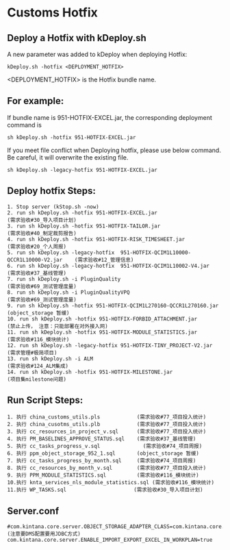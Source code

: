 Customs Hotfix
==========================

## Deploy a Hotfix with kDeploy.sh
A new parameter was added to kDeploy when deploying Hotfix:
    
    kDeploy.sh -hotfix <DEPLOYMENT_HOTFIX>
    
<DEPLOYMENT_HOTFIX> is the Hotfix bundle name.

## For example:
If bundle name is 951-HOTFIX-EXCEL.jar, the corresponding deployment command is 
    
    sh kDeploy.sh -hotfix 951-HOTFIX-EXCEL.jar
    
If you meet file conflict when Deploying hotfix, please use below command. Be careful, it will overwrite the existing file.
    
    sh kDeploy.sh -legacy-hotfix 951-HOTFIX-EXCEL.jar
    

## Deploy hotfix Steps:
    1. Stop server (kStop.sh -now)
    2. run sh kDeploy.sh -hotfix 951-HOTFIX-EXCEL.jar                                 (需求验收#30_导入项目计划)
    3. run sh kDeploy.sh -hotfix 951-HOTFIX-TAILOR.jar                                (需求验收#40_制定裁剪报告)
    4. run sh kDeploy.sh -hotfix 951-HOTFIX-RISK_TIMESHEET.jar                        (需求验收#20_个人周报)
    5. run sh kDeploy.sh -legacy-hotfix  951-HOTFIX-QCIM1L10000-QCCR1L10000-V2.jar    (需求验收#12_管理信息)
    6. run sh kDeploy.sh -legacy-hotfix  951-HOTFIX-QCIM1L10002-V4.jar                (需求验收#37_基线管理)
    7. run sh kDeploy.sh -i PluginQuality                                             (需求验收#69_测试管理度量)
    8. run sh kDeploy.sh -i PluginQualityVPQ                                          (需求验收#69_测试管理度量)
	9. run sh kDeploy.sh -hotfix 951-HOTFIX-QCIM1L270160-QCCR1L270160.jar             (object_storage 暂缓)
    10. run sh kDeploy.sh -hotfix 951-HOTFIX-FORBID_ATTACHMENT.jar                    (禁止上传， 注意：只能部署在对外接入网)
	11. run sh kDeploy.sh -hotfix 951-HOTFIX-MODULE_STATISTICS.jar                    (需求验收#116_模块统计)
	12. run sh kDeploy.sh -legacy-hotfix 951-HOTFIX-TINY_PROJECT-V2.jar               (需求管理#极简项目)
	13. run sh kDeploy.sh -i ALM                                                      (需求验收#124_ALM集成)
	14. run sh kDeploy.sh -hotfix 951-HOTFIX-MILESTONE.jar                            (项目集milestone问题)
    


## Run Script Steps:
	1. 执行 china_customs_utils.pls            (需求验收#77_项目投入统计)
	2. 执行 china_cusotms_utils.plb            (需求验收#77_项目投入统计)
	3. 执行 cc_resources_in_project_v.sql      (需求验收#77_项目投入统计)
	4. 执行 PM_BASELINES_APPROVE_STATUS.sql    (需求验收#37_基线管理)
	5. 执行 cc_tasks_progress_v.sql			   (需求验收#74_项目周报)
	6. 执行 ppm_object_storage_952_1.sql       (object_storage 暂缓)
	7. 执行 cc_tasks_progress_by_month.sql     (需求验收#74_项目周报)
	8. 执行 cc_resources_by_month_v.sql        (需求验收#77_项目投入统计)
	9. 执行 PPM_MODULE_STATISTICS.sql          (需求验收#116_模块统计)
	10.执行 knta_services_nls_module_statistics.sql (需求验收#116_模块统计)
	11.执行 WP_TASKS.sql        			    (需求验收#30_导入项目计划)
	

## Server.conf

    #com.kintana.core.server.OBJECT_STORAGE_ADAPTER_CLASS=com.kintana.core.util.ObjectStorageUtils  (注意要DMS配置要用JDBC方式)
	com.kintana.core.server.ENABLE_IMPORT_EXPORT_EXCEL_IN_WORKPLAN=true	
	

    